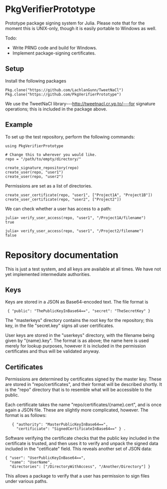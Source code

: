 # PkgVerifierPrototype

Prototype package signing system for Julia.  Please note that for the moment
this is UNIX-only, though it is easily portable to Windows as well.

Todo:

 - Write PRNG code and build for Windows.
 - Implement package-signing certificates.

## Setup

Install the following packages

    Pkg.clone("https://github.com/LachlanGunn/TweetNaCl")
    Pkg.clone("https://github.com/PkgVerifierPrototype")

We use the TweetNaCl library---http://tweetnacl.cr.yp.to/---for
signature operations; this is included in the package above.

## Example

To set up the test repository, perform the following commands:

    using PkgVerifierPrototype

    # Change this to wherever you would like.
    repo = "/path/to/empty/directory/"

    create_signature_repository(repo)
    create_user(repo, "user1")
    create_user(repo, "user2")

Permissions are set as a list of directories.  

    create_user_certificate(repo, "user1", ["Project1A", "Project1B"])
    create_user_certificate(repo, "user2", ["Project2"])

We can check whether a user has access to a path:

    julia> verify_user_access(repo, "user1", "/Project1A/filename")
    true

    julia> verify_user_access(repo, "user1", "/Project2/filename")
    false

# Repository documentation

This is just a test system, and all keys are available at all times.  We have
not yet implemented intermediate authorities.

## Keys

Keys are stored in a JSON as Base64-encoded text.  The file format is

     { "public": "ThePublicKeyInBase64==", "secret": "TheSecretKey" }

The "masterkeys" directory contains the root key for the repository; this
key, in the file "secret.key" signs all user certificates.

User keys are stored in the "userkeys" directory, with the filename
being given by "{name}.key".  The format is as above; the name here is used
merely for lookup purposes, however it is included in the permission
certificates and thus will be validated anyway.

## Certificates

Permissions are determined by certificates signed by the master key.  These
are stored in "repo/certificates", and their format will be described shortly.
It is the "repo" directory that is to resemble what will be accessible to the
public.

Each certificate takes the name "repo/certificates/{name}.cert", and is
once again a JSON file.  These are slightly more complicated, however.  The
format is as follows:

       { "authority": "MasterPublicKeyInBase64==",
         "certificiate": "SignedCertificateInBase64==" } .

Software verifying the certificate checks that the public key included
in the certificate is trusted, and then uses it to verify and unpack
the signed data included in the "cetificate" field.  This reveals another
set of JSON data:

    { "user": "UserPublicKeyInBase64==",
      "name": "UserName",
      "directories": ["/DirectoryWithAccess", "/Another/Directory"] }

This allows a package to verify that a user has permission to sign files
under various paths.